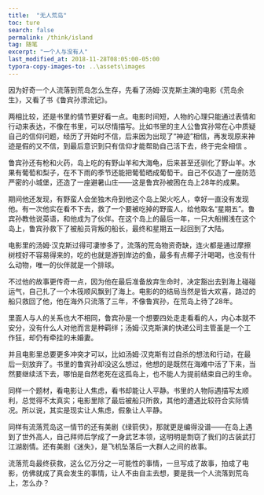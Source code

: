 ```yaml
---
title:  "无人荒岛"
toc: ture
search: false
permalink: /think/island
tag: 随笔
excerpt: "一个人与没有人"
last_modified_at: 2018-11-28T08:05:00-05:00
typora-copy-images-to: ..\assets\images
---
```


因为好奇一个人流落到荒岛怎么生存，先看了汤姆·汉克斯主演的电影《荒岛余生》，又看了书《鲁宾孙漂流记》。

两相比较，还是书里的情节更好看一点。电影时间短，人物的心理只能通过表情和行动来表达，不像在书里，可以尽情描写。比如书里的主人公鲁宾孙常在心中质疑自己的信仰问题，经历了开始时不信，后来因为出现了“神迹”相信，再发现原来神迹是假的又不信，到最后意识到只有信仰才能帮助自己活下去，终于完全相信 。

鲁宾孙还有枪和火药，岛上吃的有野山羊和大海龟，后来甚至还驯化了野山羊。水果有葡萄和梨子，在不下雨的季节还能把葡萄晒成葡萄干。自己不仅造了一座防范严密的小城堡，还造了一座避暑山庄——这是鲁宾孙被困在岛上28年的成果。

期间他还发现，有野蛮人会坐独木舟到他这个岛上架火吃人，幸好一直没有发现他。有一次他实在看不下去，救了一个要被吃掉的野蛮人，给他取名“星期五”。鲁宾孙教他说英语，和他成为了伙伴。在这个岛上的最后一年，一只大船搁浅在这个岛上，鲁宾孙救下了被船员背叛的船长，最终和星期五一起回到了大陆。

电影里的汤姆·汉克斯过得可凄惨多了，流落的荒岛物资奇缺，连火都是通过摩擦树枝好不容易得来的，吃的也就是游到岸边的鱼，最多有点椰子汁喝喝，也没有什么动物，唯一的伙伴就是一个排球。

不过他的故事更传奇一点，因为他在最后准备放弃生命时，决定豁出去到海上碰碰运气，自己扎了一个木筏顺风飘到了海上。电影的的结局当然是皆大欢喜，路过的船只救回了他，他在海外只流落了三年，不像鲁宾孙，在荒岛上待了28年。

里面人与人的关系也大不相同，鲁宾孙是一个想要四处走走看看的人，内心本就不安分，没有什么人对他而言是种羁绊；汤姆·汉克斯演的快递公司主管虽是一个工作狂，却仍有牵挂的未婚妻。

并且电影里总要更多冲突才可以，比如汤姆·汉克斯有过自杀的想法和行动，在最后一刻放弃了。书里的鲁宾孙却没这么想过，他想的是既然在海难中活了下来，当然要继续活下去，哪怕是自然老死在这孤岛上，也不能人为提前结束自己的生命。

同样一个题材，看电影让人焦虑，看书却能让人平静。书里的人物际遇描写太顺利，总觉得不太真实；电影里除了最后被船只所救，其他的遭遇比较符合实际情况。所以说，其实是现实让人焦虑，假象让人平静。

同样有流落荒岛这一情节的还有美剧《绿箭侠》，那就更是编得没谱——在岛上遇到了世外高人，自己拜师后学成了一身武艺本领，这明明是剽窃了我们的古装武打江湖剧情。还有美剧《迷失》，是飞机坠落后一大群人之间的故事。

流落荒岛最终获救，这么亿万分之一可能性的事情，一旦写成了故事，拍成了电影，仿佛就成了真会发生的事情，让人不由自主去想，要是我一个人流落到荒岛上，怎么办？